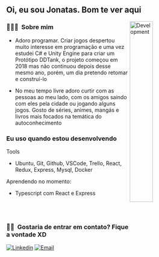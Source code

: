 <h2> Oi, eu sou Jonatas. Bom te ver aqui </h2> 

<img width="35%" align="right" alt="Development" src="https://camo.githubusercontent.com/95475d0056f99f50fba3b5f027ac9fbb15d0fc422f675d445df20ccac6e70539/68747470733a2f2f63646e2e686173686e6f64652e636f6d2f7265732f686173686e6f64652f696d6167652f75706c6f61642f76313632313730353534323433372f3473685579456b32742e676966" />
<h3> 👨🏻‍💻 &nbsp;Sobre mim </h3>

- Adoro programar. Criar jogos despertou muito interesse em programação e uma vez estudei C# e Unity Engine para criar um Protótipo DDTank, o projeto começou em 2018 mas não continuou depois desse mesmo ano, porém, um dia pretendo retomar e construí-lo<br> 

- No meu tempo livre adoro curtir com as pessoas ao meu lado, com os amigos saindo com eles pela cidade ou jogando alguns jogos. Gosto de séries, animes, mangás e livros mais focados na temática do autoconhecimento<br>

<h3>Eu uso quando estou desenvolvendo</h3>

Tools <br>
- Ubuntu, Git, Github, VSCode, Trello, React, Redux, Express, Mysql, Docker
  
<!-- Bibliotecas e Frameworks <br>
- React, Redux, Jest, RTL -->
  
Aprendendo no momento:
- Typescript com React e Express
<br/>
  

<br/>

<h3> 🤝🏻 &nbsp;Gostaria de entrar em contato? Fique a vontade XD</h3>

<!-- <p align="center"> -->
<a href="https://www.linkedin.com/in/jonatasqueirozlima//"><img alt="Linkedin" src="https://img.shields.io/badge/LinkedIn-0077B5?style=for-the-badge&logo=linkedin&logoColor=white"></a>
<a href="mailto:joqlima5@gmail.com"><img alt="Email" src="https://img.shields.io/badge/Gmail-D14836?style=for-the-badge&logo=gmail&logoColor=white"></a>
<!-- </p> -->
